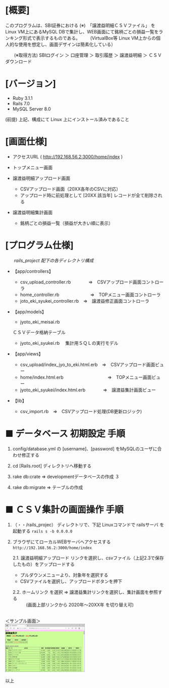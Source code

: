 # [概要]

  このプログラムは、SBI証券における
  (※)　「譲渡益明細ＣＳＶファイル」
  を Linux VM上にあるMySQL DBで集計し、WEB画面にて銘柄ごとの損益一覧をランキング形式で表示するものである。
　　(VirtualBox等 Linux VM上からの個人的な使用を想定し、画面デザインは簡素化している）  

　　(※取得方法) SBIログイン ＞ 口座管理 ＞ 取引履歴 ＞ 譲渡益明細 ＞ ＣＳＶダウンロード

# [バージョン]
  - Ruby 3.1.1
  - Rails 7.0
  - MySQL Server 8.0

  (前提)
   上記、構成にて Linux 上にインストール済みであること

# [画面仕様]
  - アクセスURL ( http://192.168.56.2:3000/home/index )
  - トップメニュー画面
  - 譲渡益明細アップロード画面
    - CSVアップロード画面（20XX各年のCSVに対応）
    - アップロード時に前処理として [20XX 該当年] レコードが全て削除される


  - 譲渡益明細集計画面
    - 銘柄ごとの損益一覧（損益が大きい順に表示）

# [プログラム仕様]
　　*rails_project 配下の各ディレクトリ構成* 
   - 【app/controllers】
     - csv_upload_controller.rb　　　　⇒　CSVアップロード画面コントローラ
     - home_controller.rb　　　　　　　⇒　TOPメニュー画面コントローラ
     - joto_eki_syukei_controller.rb　⇒　譲渡益修正画面コントローラ

   - 【app/models】
     - jyoto_eki_meisai.rb

      ＣＳＶデータ格納テーブル
     - jyoto_eki_syukei.rb
      　集計用ＳＱＬの実行モデル

   - 【app/views】
     - csv_upload/index_jyo_to_eki.html.erb　⇒　CSVアップロード画面ビュー
     - home/index.html.erb　　　　　　　　　　⇒　TOPメニュー画面ビュー
     - jyoto_eki_syukei/index.html.erb　　　　⇒　譲渡益集計画面ビュー

   - 【lib】
     - csv_import.rb　⇒　CSVアップロード処理(DB更新ロジック)


# ■ データベース 初期設定 手順
   1. config/database.yml の [username]、[password] をMySQLのユーザに合わせ修正する
   2. cd [Rails.root] ディレクトリへ移動する

   3. rake db:crate
   ⇒ developmentデータベースの作成
   ３
   4. rake db:migrate
   ⇒ テーブルの作成



# ■ ＣＳＶ集計の画面操作 手順

  1. （・・/rails_projec） ディレクトリで、下記 Linuxコマンドで railsサーバ を起動する
  `rails s -b 0.0.0.0`

  2. ブラウザにてローカルWEBサーバへアクセスする
  `http://192.168.56.2:3000/home/index`

      2.1. 譲渡益明細アップロード リンクを選択し、csvファイル（上記2.3で保存したもの）をアップロードする
      - プルダウンメニューより、対象年を選択する
      - CSVファイルを選択し、アップロードボタンを押下

      2.2. ホームリンク を選択 ⇒ 譲渡益集計リンクを選択し、集計画面を参照する  
　　　(画面上部リンクから 2020年～20XX年 を切り替え可)


  <BR>
  ＜サンプル画面＞<BR>
  <a href="sample_image.png" target="_blank">
  <img src="sample_image.png" alt="サンプル画面" width="50%" height="50%" /></a>
  <BR>

以上
